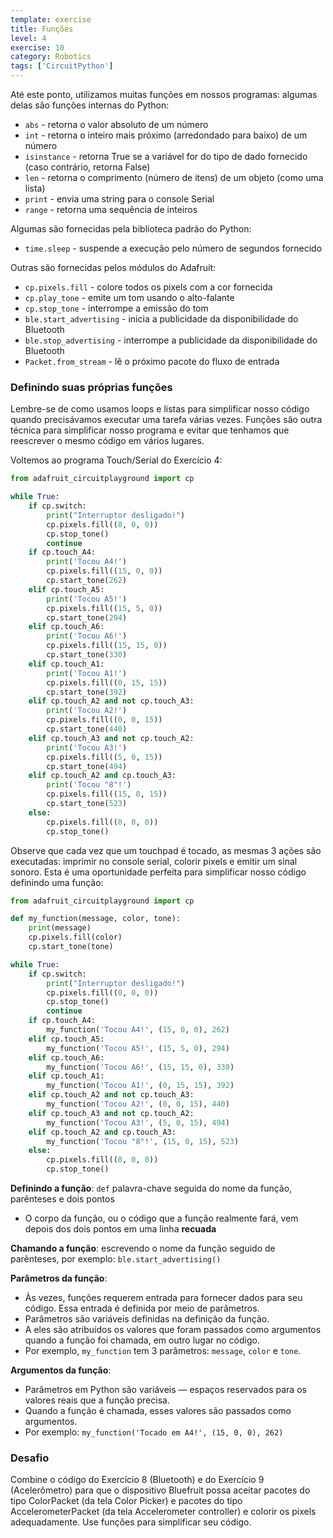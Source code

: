 ```yaml
---
template: exercise
title: Funções
level: 4
exercise: 10
category: Robotics
tags: ['CircuitPython']
---
```


Até este ponto, utilizamos muitas funções em nossos programas: algumas delas são funções internas do Python:
* `abs` - retorna o valor absoluto de um número
* `int` - retorna o inteiro mais próximo (arredondado para baixo) de um número
* `isinstance` - retorna True se a variável for do tipo de dado fornecido (caso contrário, retorna False)
* `len` - retorna o comprimento (número de itens) de um objeto (como uma lista)
* `print` - envia uma string para o console Serial
* `range` - retorna uma sequência de inteiros

Algumas são fornecidas pela biblioteca padrão do Python:
* `time.sleep` - suspende a execução pelo número de segundos fornecido

Outras são fornecidas pelos módulos do Adafruit:
* `cp.pixels.fill` - colore todos os pixels com a cor fornecida
* `cp.play_tone` - emite um tom usando o alto-falante
* `cp.stop_tone` - interrompe a emissão do tom
* `ble.start_advertising` - inicia a publicidade da disponibilidade do Bluetooth
* `ble.stop_advertising` - interrompe a publicidade da disponibilidade do Bluetooth
* `Packet.from_stream` - lê o próximo pacote do fluxo de entrada

### Definindo suas próprias funções

Lembre-se de como usamos loops e listas para simplificar nosso código quando precisávamos executar uma tarefa várias vezes. Funções são outra técnica para simplificar nosso programa e evitar que tenhamos que reescrever o mesmo código em vários lugares.

Voltemos ao programa Touch/Serial do Exercício 4:
```python
from adafruit_circuitplayground import cp

while True:
    if cp.switch:
        print("Interruptor desligado!")
        cp.pixels.fill((0, 0, 0))
        cp.stop_tone()
        continue
    if cp.touch_A4:
        print('Tocou A4!')
        cp.pixels.fill((15, 0, 0))
        cp.start_tone(262)
    elif cp.touch_A5:
        print('Tocou A5!')
        cp.pixels.fill((15, 5, 0))
        cp.start_tone(294)
    elif cp.touch_A6:
        print('Tocou A6!')
        cp.pixels.fill((15, 15, 0))
        cp.start_tone(330)
    elif cp.touch_A1:
        print('Tocou A1!')
        cp.pixels.fill((0, 15, 15))
        cp.start_tone(392)
    elif cp.touch_A2 and not cp.touch_A3:
        print('Tocou A2!')
        cp.pixels.fill((0, 0, 15))
        cp.start_tone(440)
    elif cp.touch_A3 and not cp.touch_A2:
        print('Tocou A3!')
        cp.pixels.fill((5, 0, 15))
        cp.start_tone(494)
    elif cp.touch_A2 and cp.touch_A3:
        print('Tocou "8"!')
        cp.pixels.fill((15, 0, 15))
        cp.start_tone(523)
    else:
        cp.pixels.fill((0, 0, 0))
        cp.stop_tone()
```

Observe que cada vez que um touchpad é tocado, as mesmas 3 ações são executadas: imprimir no console serial, colorir pixels e emitir um sinal sonoro. Esta é uma oportunidade perfeita para simplificar nosso código definindo uma função:
```python
from adafruit_circuitplayground import cp

def my_function(message, color, tone):
    print(message)
    cp.pixels.fill(color)
    cp.start_tone(tone)

while True:
    if cp.switch:
        print("Interruptor desligado!")
        cp.pixels.fill((0, 0, 0))
        cp.stop_tone()
        continue
    if cp.touch_A4:
        my_function('Tocou A4!', (15, 0, 0), 262)
    elif cp.touch_A5:
        my_function('Tocou A5!', (15, 5, 0), 294)
    elif cp.touch_A6:
        my_function('Tocou A6!', (15, 15, 0), 330)
    elif cp.touch_A1:
        my_function('Tocou A1!', (0, 15, 15), 392)
    elif cp.touch_A2 and not cp.touch_A3:
        my_function('Tocou A2!', (0, 0, 15), 440)
    elif cp.touch_A3 and not cp.touch_A2:
        my_function('Tocou A3!', (5, 0, 15), 494)
    elif cp.touch_A2 and cp.touch_A3:
        my_function('Tocou "8"!', (15, 0, 15), 523)
    else:
        cp.pixels.fill((0, 0, 0))
        cp.stop_tone()
```

**Definindo a função**: `def` palavra-chave seguida do nome da função, parênteses e dois pontos

- O corpo da função, ou o código que a função realmente fará, vem depois dos dois pontos em uma linha **recuada**

**Chamando a função**: escrevendo o nome da função seguido de parênteses, por exemplo: `ble.start_advertising()`

**Parâmetros da função**:

- Às vezes, funções requerem entrada para fornecer dados para seu código. Essa entrada é definida por meio de parâmetros.
- Parâmetros são variáveis ​​definidas na definição da função.
- A eles são atribuídos os valores que foram passados ​​como argumentos quando a função foi chamada, em outro lugar no código.
- Por exemplo, `my_function` tem 3 parâmetros: `message`, `color` e `tone`.

**Argumentos da função**:

- Parâmetros em Python são variáveis ​​— espaços reservados para os valores reais que a função precisa.
- Quando a função é chamada, esses valores são passados ​​como argumentos.
- Por exemplo: `my_function('Tocado em A4!', (15, 0, 0), 262)`

### Desafio

Combine o código do Exercício 8 (Bluetooth) e do Exercício 9 (Acelerômetro) para que o dispositivo Bluefruit possa aceitar pacotes do tipo ColorPacket (da tela Color Picker) e pacotes do tipo AccelerometerPacket (da tela Accelerometer controller) e colorir os pixels adequadamente. Use funções para simplificar seu código.